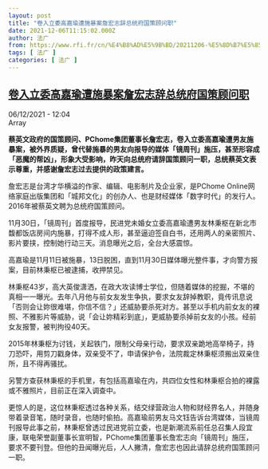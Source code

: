 ```yaml
---
layout: post
title: "卷入立委高嘉瑜遭施暴案詹宏志辞总统府国策顾问职"
date: 2021-12-06T11:15:02.000Z
author: 法广
from: https://www.rfi.fr/cn/%E4%B8%AD%E5%9B%BD/20211206-%E5%8D%B7%E5%85%A5%E7%AB%8B%E5%A7%94%E9%AB%98%E5%98%89%E7%91%9C%E9%81%AD%E6%96%BD%E6%9A%B4%E6%A1%88%E8%A9%B9%E5%AE%8F%E5%BF%97%E8%BE%9E%E6%80%BB%E7%BB%9F%E5%BA%9C%E5%9B%BD%E7%AD%96%E9%A1%BE%E9%97%AE%E8%81%8C
tags: [ 法广 ]
categories: [ 法广 ]
---
```

<!--1638789302000-->
[卷入立委高嘉瑜遭施暴案詹宏志辞总统府国策顾问职](https://www.rfi.fr/cn/%E4%B8%AD%E5%9B%BD/20211206-%E5%8D%B7%E5%85%A5%E7%AB%8B%E5%A7%94%E9%AB%98%E5%98%89%E7%91%9C%E9%81%AD%E6%96%BD%E6%9A%B4%E6%A1%88%E8%A9%B9%E5%AE%8F%E5%BF%97%E8%BE%9E%E6%80%BB%E7%BB%9F%E5%BA%9C%E5%9B%BD%E7%AD%96%E9%A1%BE%E9%97%AE%E8%81%8C)
------

<div>
<div>06/12/2021 - 12:04</div>Array<p><strong>                    蔡英文政府的国策顾问、PChome集团董事长詹宏志，卷入立委高嘉瑜遭男友施暴案，被外界质疑，曾代替施暴的男友向报导的媒体「镜周刊」施压，甚至形容成「恶魔的帮凶」，形象大受影响，昨天向总统府请辞国策顾问一职，总统蔡英文表示尊重，并感谢詹宏志过去提供的政策建言。                </strong></p><div >                    <p>詹宏志是台湾才华横溢的作家、编辑、电影制片及企业家，是PChome Online网络家庭出版集团和「城邦文化」的创办人、也是财经媒体「数字时代」的发行人。2016年被蔡英文聘为总统府国策顾问。</p><p>11月30日，「镜周刊」首度报导，民进党未婚女立委高嘉瑜遭男友林秉枢在新北市馥都饭店房间内施暴，打得不成人形，甚至逼迫签自白书，还用两人的亲密照片、影片要挟，控制她行动三天。消息曝光之后，全台大感震惊。</p><p>高嘉瑜是11月11日被施暴，13日脱困，直到11月30日媒体曝光整件事，才向警方报案，目前林秉枢已被逮捕，收押禁见。</p><p>林秉枢43岁，高大英俊潇洒，在政大攻读博士学位，但随着媒体的挖掘，不堪的真相一一曝光。去年八月他与前女友发生争执，要求女友辞掉教职，竟传讯息说「否则会让妳很难堪，你信不信？」还威胁要杀死对方。甚至以手机内前女友的裸照、不雅影片等威胁，说「会让妳精彩到底」，更威胁要杀掉前女友的小孩。经前女友报警，被判拘役40天。</p><p>2015年林秉枢为讨钱，关起铁门，限制父母亲行动，要求双亲跪地高举椅子，持刀恐吓，用剪刀戳身体，双亲受不了，申请保护令，法院裁定林秉枢须搬出双亲住所，且不得再骚扰。</p><p>另警方查获林秉枢的手机里，有包括高嘉瑜在内，共四位女性和林秉枢合拍的裸露或不雅照片，目前正在深入调查中。</p><p>更惊人的是，这位林秉枢透过各种关系，结交绿营政治人物和财经界名人，并随身带着录音笔，随时录音，也随时偷拍。高嘉瑜前男友马文钰告诉台湾媒体，当镜周刊报导此事之前，林秉枢曾透过民进党前立委，也是新潮流系前任总召集人段宜康，联电荣誉副董事长宣明智，PChome集团董事长詹宏志向「镜周刊」施压，要求不要刊登。但他的丑闻曝光后，人人撇清，詹宏志也因此请辞总统府国策顾问一职。</p>                                            <div data-selfpromo-newsletter>    </div>    <div data-selfpromo-app>    </div>                </div>
</div>
